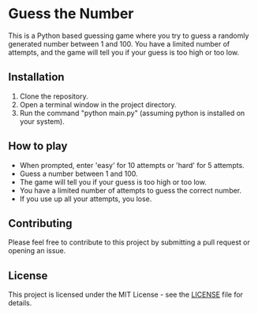 <!DOCTYPE html>
<html>
  <head>
    <meta charset="utf-8">
  </head>
  <body>
    <h1>Guess the Number</h1>
    <p>This is a Python based guessing game where you try to guess a randomly generated number between 1 and 100. You have a limited number of attempts, and the game will tell you if your guess is too high or too low.</p>
    <h2>Installation</h2>
    <ol>
      <li>Clone the repository.</li>
      <li>Open a terminal window in the project directory.</li>
      <li>Run the command "python main.py" (assuming python is installed on your system).</li>
    </ol>
    <h2>How to play</h2>
    <ul>
      <li>When prompted, enter 'easy' for 10 attempts or 'hard' for 5 attempts.</li>
      <li>Guess a number between 1 and 100.</li>
      <li>The game will tell you if your guess is too high or too low.</li>
      <li>You have a limited number of attempts to guess the correct number.</li>
      <li>If you use up all your attempts, you lose.</li>
    </ul>
    <h2>Contributing</h2>
    <p>Please feel free to contribute to this project by submitting a pull request or opening an issue.</p>
    <h2>License</h2>
    <p>This project is licensed under the MIT License - see the <a href="LICENSE">LICENSE</a> file for details.</p>
  </body>
</html>
